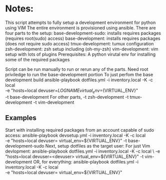 Notes:
=======
This script attempts to fully setup a development environment for python using VIM
The entire environment is provisioned using ansible.  There are four parts to the
setup:
   base-development-sudo: installs requires packages (requires root(sudo) access)
   base-development: installs requires packages (does not require sudo access)
   tmux-development: tumux configuration
   zsh-development: zsh setup including (oh-my-zsh)
   vim-development: vim setup with lots of plugins
Prerequisites:
   A python virutal env for installing some of the required packages

Script can be run manually to run or rerun any of the parts.
Need root priviledge to run the base-development portion
To just perfom the base development build
   ansible-playbook dotfiles.yml -i inventory.local -K -c local \
      -e "hosts=local devuser=${LOGNAME} virtual_env=${VIRTUAL_ENV}" \
      -t base-development
For other parts,
   -t zsh-development
   -t tmux-development
   -t vim-development

Examples
-----------------------
Start with installing required packages from an account capable of sudo access:
    ansible-playbook devsetup.yml -i inventory.local -K -c local \
        -e "hosts=local devuser=<devuser> virtual_env=${VIRTUAL_ENV}" -t base-development-sudo
Next, setup dotfiles as the target user:
    For just Vim devlopment:
    ansible-playbook dotfiles.yml -i inventory.local -K -c local \
        -e "hosts=local devuser=<devuser> virtual_env=${VIRTUAL_ENV}" -t vim-development
    OR, for everything:
    ansible-playbook dotfiles.yml -i inventory.local -K -c local \
        -e "hosts=local devuser=<devuser> virtual_env=${VIRTUAL_ENV}"
